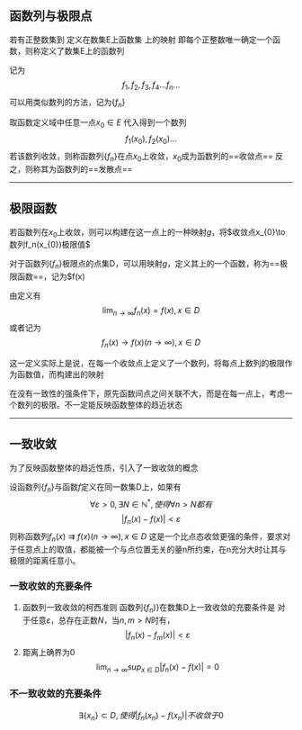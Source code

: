##  函数列与极限点
若有正整数集到  定义在数集E上函数集 上的映射
即每个正整数唯一确定一个函数，则称定义了数集E上的函数列

记为
$$
f_{1},f_{2},f_{3},f_{4}\dots f_n\dots
$$
可以用类似数列的方法，记为$\{ f_n \}$

取函数定义域中任意一点$x_{0}\in E$
代入得到一个数列
$$
f_{1}(x_{0}),f_{2}(x_{0})\dots
$$
若该数列收敛，则称函数列$\{ f_n \}$在点$x_{0}$上收敛，$x_{0}$成为函数列的==收敛点==
反之，则称其为函数列的==发散点==

---
## 极限函数

若函数列在$x_{0}$上收敛，则可以构建在这一点上的一种映射$g$，将$收敛点x_{0}\to数列f_n(x_{0})极限值$

对于函数列$\{ f_n \}$极限点的点集D，可以用映射$g$，定义其上的一个函数，称为==极限函数==，记为$f(x)

由定义有
$$
\lim_{ n \to \infty } f_n(x)=f(x),  x \in D
$$
或者记为
$$
f_n(x)\to f(x) (n\to \infty),x \in D
$$

这一定义实际上是说，在每一个收敛点上定义了一个数列，将每点上数列的极限作为函数值，而构建出的映射

在没有一致性的强条件下，原先函数间点之间关联不大，而是在每一点上，考虑一个数列的极限。不一定能反映函数整体的趋近状态

---
## 一致收敛
为了反映函数整体的趋近性质，引入了一致收敛的概念

设函数列$\{ f_n \}$与函数$f$定义在同一数集D上，如果有
$$
\forall \varepsilon>0,\exists N\in \mathbb{N}^{*},使得\forall n>N都有 
$$
$$
|f_n(x)-f(x)|<\varepsilon
$$
则称函数列$f_n(x)\rightrightarrows f(x)  (n\to \infty),x \in D$
这是一个比点态收敛更强的条件，要求对于任意点上的取值，都能被一个与点位置无关的量n所约束，在n充分大时让其与极限的距离任意小。 


### 一致收敛的充要条件
1.  函数列一致收敛的柯西准则
	   函数列$\{ f_{n}) \}$在数集D上一致收敛的充要条件是
	   对于任意$\varepsilon$，总存在正数$N$，当$n,m>N$时有，$$
|f_n(x)-f_m(x)|<\varepsilon
$$
2. 距离上确界为0
   $$
\lim_{ n \to \infty } sup_{x \in D}|f_{n}(x)-f(x)|=0
$$


### 不一致收敛的充要条件
$$
\exists \{ x_{n} \}\subset D,使得|f_n(x_n)-f(x_n)|不收敛于0
$$

